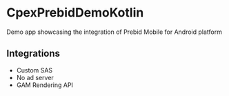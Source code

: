 # CpexPrebidDemoKotlin

Demo app showcasing the integration of Prebid Mobile for Android platform

## Integrations

- Custom SAS
- No ad server
- GAM Rendering API
